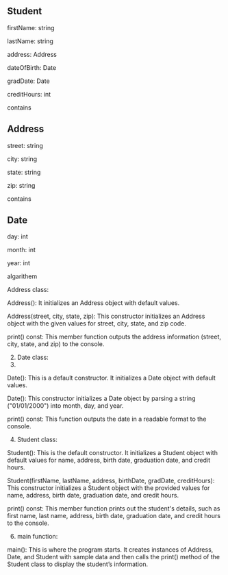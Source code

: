  Student
 -----------------
 firstName: string
 
 lastName: string
 
 address: Address
 
 dateOfBirth: Date
 
 gradDate: Date 
 
 creditHours: int

 contains
 
 Address
 --------------
 street: string 
 
 city: string
 
 state: string

 zip: string

 contains
 
 Date
 --------------
 day: int
 
 month: int
 
 year: int


 algarithem
 
 Address class:
 
Address(): It initializes an Address object with default values.

Address(street, city, state, zip): This constructor initializes an Address object with the given values for street, city, state, and zip code.

print() const: This member function outputs the address information (street, city, state, and zip) to the console.

2. Date class:
3. 
Date(): This is a default constructor. It initializes a Date object with default values.

Date(): This constructor initializes a Date object by parsing a string ("01/01/2000") into month, day, and year.

print() const: This function outputs the date in a readable format to the console.

4. Student class:
   
Student(): This is the default constructor. It initializes a Student object with default values for name, address, birth date, graduation date, and credit hours.

Student(firstName, lastName, address, birthDate, gradDate, creditHours): This constructor initializes a Student object with the provided values for name, address, birth date, graduation date, and credit hours.

print() const: This member function prints out the student's details, such as first name, last name, address, birth date, graduation date, and credit hours to the console.

6. main function:
   
main(): This is where the program starts. It creates instances of Address, Date, and Student with sample data and then calls the print() method of the Student class to display the student’s information.
